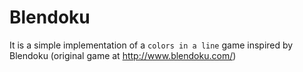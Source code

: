 # Blendoku

It is a simple implementation of a `colors in a line` game inspired by Blendoku (original game at http://www.blendoku.com/) 